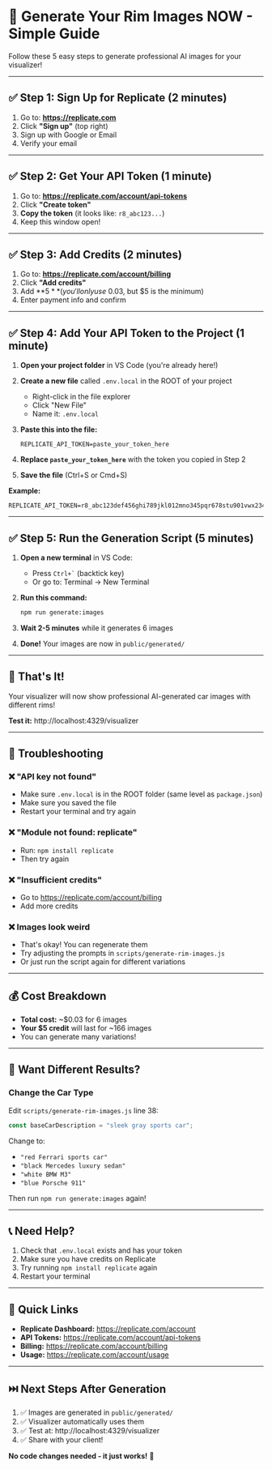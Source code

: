 # 🚀 Generate Your Rim Images NOW - Simple Guide

Follow these 5 easy steps to generate professional AI images for your visualizer!

---

## ✅ **Step 1: Sign Up for Replicate** (2 minutes)

1. Go to: **https://replicate.com**
2. Click **"Sign up"** (top right)
3. Sign up with Google or Email
4. Verify your email

---

## ✅ **Step 2: Get Your API Token** (1 minute)

1. Go to: **https://replicate.com/account/api-tokens**
2. Click **"Create token"**
3. **Copy the token** (it looks like: `r8_abc123...`)
4. Keep this window open!

---

## ✅ **Step 3: Add Credits** (2 minutes)

1. Go to: **https://replicate.com/account/billing**
2. Click **"Add credits"**
3. Add **$5** (you'll only use ~$0.03, but $5 is the minimum)
4. Enter payment info and confirm

---

## ✅ **Step 4: Add Your API Token to the Project** (1 minute)

1. **Open your project folder** in VS Code (you're already here!)

2. **Create a new file** called `.env.local` in the ROOT of your project
   - Right-click in the file explorer
   - Click "New File"
   - Name it: `.env.local`

3. **Paste this into the file:**
   ```
   REPLICATE_API_TOKEN=paste_your_token_here
   ```

4. **Replace `paste_your_token_here`** with the token you copied in Step 2

5. **Save the file** (Ctrl+S or Cmd+S)

**Example:**
```
REPLICATE_API_TOKEN=r8_abc123def456ghi789jkl012mno345pqr678stu901vwx234yz
```

---

## ✅ **Step 5: Run the Generation Script** (5 minutes)

1. **Open a new terminal** in VS Code:
   - Press `` Ctrl+` `` (backtick key)
   - Or go to: Terminal → New Terminal

2. **Run this command:**
   ```bash
   npm run generate:images
   ```

3. **Wait 2-5 minutes** while it generates 6 images

4. **Done!** Your images are now in `public/generated/`

---

## 🎉 **That's It!**

Your visualizer will now show professional AI-generated car images with different rims!

**Test it:** http://localhost:4329/visualizer

---

## 🔧 **Troubleshooting**

### ❌ "API key not found"
- Make sure `.env.local` is in the ROOT folder (same level as `package.json`)
- Make sure you saved the file
- Restart your terminal and try again

### ❌ "Module not found: replicate"
- Run: `npm install replicate`
- Then try again

### ❌ "Insufficient credits"
- Go to https://replicate.com/account/billing
- Add more credits

### ❌ Images look weird
- That's okay! You can regenerate them
- Try adjusting the prompts in `scripts/generate-rim-images.js`
- Or just run the script again for different variations

---

## 💰 **Cost Breakdown**

- **Total cost:** ~$0.03 for 6 images
- **Your $5 credit** will last for ~166 images
- You can generate many variations!

---

## 🎨 **Want Different Results?**

### Change the Car Type

Edit `scripts/generate-rim-images.js` line 38:

```javascript
const baseCarDescription = "sleek gray sports car";
```

Change to:
- `"red Ferrari sports car"`
- `"black Mercedes luxury sedan"`
- `"white BMW M3"`
- `"blue Porsche 911"`

Then run `npm run generate:images` again!

---

## 📞 **Need Help?**

1. Check that `.env.local` exists and has your token
2. Make sure you have credits on Replicate
3. Try running `npm install replicate` again
4. Restart your terminal

---

## 🔗 **Quick Links**

- **Replicate Dashboard:** https://replicate.com/account
- **API Tokens:** https://replicate.com/account/api-tokens
- **Billing:** https://replicate.com/account/billing
- **Usage:** https://replicate.com/account/usage

---

## ⏭️ **Next Steps After Generation**

1. ✅ Images are generated in `public/generated/`
2. ✅ Visualizer automatically uses them
3. ✅ Test at: http://localhost:4329/visualizer
4. ✅ Share with your client!

**No code changes needed - it just works!** 🎉

